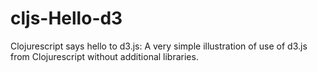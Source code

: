 # cljs-Hello-d3
Clojurescript says hello to d3.js: A very simple illustration of use of d3.js from Clojurescript without additional libraries.
